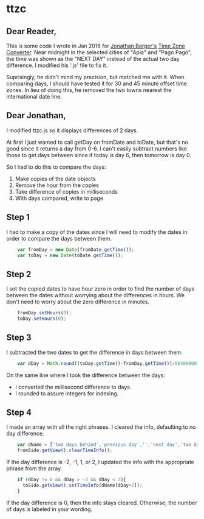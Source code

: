# ttzc

## Dear Reader,
This is some code I wrote in Jan 2016 for [Jonathan Berger's](http://www.baligu.com/) [Time Zone Converter](http://www.thetimezoneconverter.com/). Near midnight in the selected cities of "Apia" and "Pago Pago", the time was shown as the "NEXT DAY" instead of the actual two day difference. I modified his '.js' file to fix it.

Suprisingly, he didn't mind my precision, but matched me with it. When comparing days, I should have tested it for 30 and 45 minute offset time zones. In lieu of doing this, he removed the two towns nearest the international date line.

## Dear Jonathan,

I modified ttzc.js so it displays differences of 2 days.

At first I just wanted to call getDay on fromDate and toDate, but that's no good since it returns a day from 0-6. I can't easily subtract numbers like those to get days between since if today is day 6, then tomorrow is day 0. 

So I had to do this to compare the days:

1. Make copies of the date objects
2. Remove the hour from the copies
3. Take difference of copies in milliseconds
4. With days compared, write to page

## Step 1 
I had to make a copy of the dates since I will need to modify the dates in order to compare the days between them.
```javascript
    var fromDay = new Date(fromDate.getTime());
    var toDay = new Date(toDate.getTime());
```

## Step 2
I set the copied dates to have hour zero in order to find the number of days between the dates without worrying about the differences in hours. We don't need to worry about the zero difference in minutes.
```javascript
    fromDay.setHours(0);
    toDay.setHours(0);
```

## Step 3
I subtracted the two dates to get the difference in days between them.
```javascript
    var dDay = Math.round((toDay.getTime()-fromDay.getTime())/86400000);
```
On the same line where I took the difference between the days:

* I converted the millisecond difference to days.
* I rounded to assure integers for indexing.

## Step 4
I made an array with all the right phrases. I cleared the info, defaulting to no day difference.
```javascript
    var dName = ['two days behind','previous day','','next day','two days ahead'];
    fromSide.getView().clearTimeInfo();
```

If the day difference is -2, -1, 1, or 2, I updated the info with the appropriate phrase from the array.
```javascript
    if (dDay != 0 && dDay > -3 && dDay < 3){
      toSide.getView().setTimeInfo(dName[dDay+2]);
    }
```

If the day difference is 0, then the info stays cleared.
Otherwise, the number of days is labeled in your wording.
